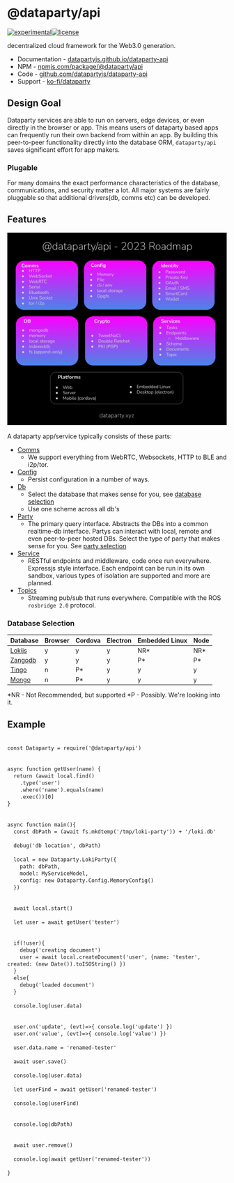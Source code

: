 # @dataparty/api
[![experimental](http://badges.github.io/stability-badges/dist/experimental.svg)](http://github.com/badges/stability-badges)[![license](https://img.shields.io/github/license/datapartyjs/api)](https://github.com/datapartyjs/dataparty-api/blob/master/LICENSE)

decentralized cloud framework for the Web3.0 generation.

 * Documentation - [datapartyjs.github.io/dataparty-api](https://datapartyjs.github.io/dataparty-api)
 * NPM - [npmjs.com/package/@dataparty/api](https://www.npmjs.com/package/@dataparty/api)
 * Code - [github.com/datapartyjs/dataparty-api](https://github.com/datapartyjs/dataparty-api)
 * Support - [ko-fi/dataparty](https://ko-fi.com/dataparty)

## Design Goal

Dataparty services are able to run on servers, edge devices, or even directly in the browser or app. This means users of dataparty based apps can frequently run their own backend from within an app. By building this peer-to-peer functionality directly into the database ORM, `dataparty/api` saves significant effort for app makers.

### Plugable
For many domains the exact performance characteristics of the database, communications, and security matter a lot. All major systems are fairly pluggable so that additional drivers(db, comms etc) can be developed.


## Features

![Feature Roadmap 2023](images/dataparty-overivew-full.svg)


A dataparty app/service typically consists of these parts:

 * [Comms](https://datapartyjs.github.io/dataparty-api/module-Comms.html)
   * We support everything from WebRTC, Websockets, HTTP to BLE and i2p/tor.
 * [Config](https://datapartyjs.github.io/dataparty-api/module-Config.html)
   * Persist configuration in a number of ways.
 * [Db](https://datapartyjs.github.io/dataparty-api/module-Db.html)
   * Select the database that makes sense for you, see [database selection](#database-selection)
   * Use one scheme across all db's
 * [Party](https://datapartyjs.github.io/dataparty-api/module-Party.html)
   * The primary query interface. Abstracts the DBs into a common realtime-db interface. Partys can interact with local, remote and even peer-to-peer hosted DBs. Select the type of party that makes sense for you. See [party selection](#party-selection)
 * [Service](https://datapartyjs.github.io/dataparty-api/module-Service.html)
   * RESTful endpoints and middleware, code once run everywhere. Expressjs style interface. Each endpoint can be run in its own sandbox, various types of isolation are supported and more are planned.
 * [Topics](https://datapartyjs.github.io/dataparty-api/module-Topics.html)
   * Streaming pub/sub that runs everywhere. Compatible with the ROS `rosbridge 2.0` protocol.



### Database Selection


Database | Browser | Cordova | Electron | Embedded Linux | Node 
-----|----|-|--|-|-
[Lokijs](https://datapartyjs.github.io/dataparty-api/module-Db.LokiDb.html) | y | y | y | NR* | NR*
[Zangodb](https://datapartyjs.github.io/dataparty-api/module-ZangoDb) | y | y | y | P* | P*
[Tingo](https://datapartyjs.github.io/dataparty-api/module-TingoDb) | n | P* | y | y | y 
[Mongo](https://datapartyjs.github.io/dataparty-api/module-MongoDb) | n | P* | y | y | y

*NR - Not Recommended, but supported
*P - Possibly. We're looking into it.

## Example

```

const Dataparty = require('@dataparty/api')


async function getUser(name) {
  return (await local.find()
    .type('user')
    .where('name').equals(name)
    .exec())[0]
}


async function main(){
  const dbPath = (await fs.mkdtemp('/tmp/loki-party')) + '/loki.db'

  debug('db location', dbPath)

  local = new Dataparty.LokiParty({
    path: dbPath,
    model: MyServiceModel,
    config: new Dataparty.Config.MemoryConfig()
  })


  await local.start()

  let user = await getUser('tester')

  
  if(!user){
    debug('creating document')
    user = await local.createDocument('user', {name: 'tester', created: (new Date()).toISOString() })
  }
  else{
    debug('loaded document')
  }

  console.log(user.data)


  user.on('update', (evt)=>{ console.log('update') })
  user.on('value', (evt)=>{ console.log('value') })

  user.data.name = 'renamed-tester'

  await user.save()

  console.log(user.data)

  let userFind = await getUser('renamed-tester')

  console.log(userFind)


  console.log(dbPath)


  await user.remove()

  console.log(await getUser('renamed-tester'))

}
```